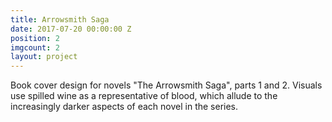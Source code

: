 ```yaml
---
title: Arrowsmith Saga
date: 2017-07-20 00:00:00 Z
position: 2
imgcount: 2
layout: project
---
```


Book cover design for novels "The Arrowsmith Saga", parts 1 and 2. Visuals use spilled wine as a representative of blood, which allude to the increasingly darker aspects of each novel in the series.
